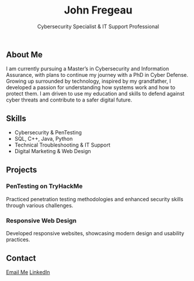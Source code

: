  <div className='min-h-screen bg-gray-100 p-4'>
      <header className='text-center py-10'>
        <h1 className='text-4xl font-bold'>John Fregeau</h1>
        <p className='text-lg text-gray-700'>Cybersecurity Specialist & IT Support Professional</p>
      </header>
      <section className='max-w-4xl mx-auto mb-10'>
        <h2 className='text-3xl font-bold'>About Me</h2>
        <p className='text-gray-800 leading-relaxed'>
          I am currently pursuing a Master’s in Cybersecurity and Information Assurance, with plans to continue my journey with a PhD in Cyber Defense. 
          Growing up surrounded by technology, inspired by my grandfather, I developed a passion for understanding how systems work and how to protect them. 
          I am driven to use my education and skills to defend against cyber threats and contribute to a safer digital future.
        </p>
      </section>
      <section className='max-w-4xl mx-auto mb-10'>
        <h2 className='text-3xl font-bold mb-4'>Skills</h2>
        <ul className='list-disc pl-5 text-gray-800'>
          <li>Cybersecurity & PenTesting</li>
          <li>SQL, C++, Java, Python</li>
          <li>Technical Troubleshooting & IT Support</li>
          <li>Digital Marketing & Web Design</li>
        </ul>
      </section>
      <section className='max-w-4xl mx-auto mb-10'>
        <h2 className='text-3xl font-bold mb-4'>Projects</h2>
        <div className='bg-white shadow-md rounded-lg p-6 mb-6'>
            <h3 className='text-2xl font-bold text-gray-900'>PenTesting on TryHackMe</h3>
            <p className='text-gray-700'>Practiced penetration testing methodologies and enhanced security skills through various challenges.</p>
          </div>
        <div className='bg-white shadow rounded p-4 mb-4'>
            <h3 className='text-2xl font-semibold'>Responsive Web Design</h3>
            <p className='text-gray-700'>Developed responsive websites, showcasing modern design and usability practices.</p>
          </div>
      </section>
      <section className='max-w-4xl mx-auto mb-10'>
        <h2 className='text-3xl font-bold mb-4'>Contact</h2>
        <div className='flex space-x-4'>
          <a href='mailto:fregeauj86@gmail.com' className='text-blue-600 hover:underline'>Email Me</a>
          <a href='https://www.linkedin.com/in/fregeauj86' target='_blank' rel='noopener noreferrer' className='text-blue-600 hover:underline'>LinkedIn</a>
        </div>
      </section>
    </div>

